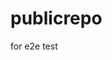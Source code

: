 # publicrepo
for e2e test





































































































































































































































































































































































































































































